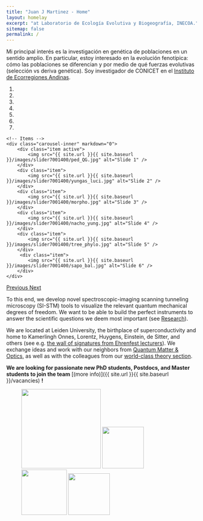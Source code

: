```yaml
---
title: "Juan J Martinez - Home"
layout: homelay
excerpt: "at Laboratorio de Ecología Evolutiva y Biogeografía, INECOA."
sitemap: false
permalink: /
---
```


Mi principal interés es la investigación en genética de poblaciones en un sentido amplio. En particular, estoy interesado en la evolución fenotípica: cómo las poblaciones se diferencian y por medio de qué fuerzas evolutivas (selección vs deriva genética). Soy investigador de CONICET en el [Instituto de Ecorregiones Andinas](https://inecoa-unju.conicet.gov.ar/).


<div markdown="0" id="carousel" class="carousel slide" data-ride="carousel" data-interval="4000" data-pause="hover" >
    <!-- Menu -->
    <ol class="carousel-indicators">
        <li data-target="#carousel" data-slide-to="0" class="active"></li>
        <li data-target="#carousel" data-slide-to="1"></li>
        <li data-target="#carousel" data-slide-to="2"></li>
        <li data-target="#carousel" data-slide-to="3"></li>
        <li data-target="#carousel" data-slide-to="4"></li>
        <li data-target="#carousel" data-slide-to="5"></li>
        <li data-target="#carousel" data-slide-to="6"></li>
    </ol>

    <!-- Items -->
    <div class="carousel-inner" markdown="0">
        <div class="item active">
            <img src="{{ site.url }}{{ site.baseurl }}/images/slider7001400/ped_QG.jpg" alt="Slide 1" />
        </div>
        <div class="item">
            <img src="{{ site.url }}{{ site.baseurl }}/images/slider7001400/yungas_luci.jpg" alt="Slide 2" />
        </div>
        <div class="item">
            <img src="{{ site.url }}{{ site.baseurl }}/images/slider7001400/morpho.jpg" alt="Slide 3" />
        </div>
        <div class="item">
            <img src="{{ site.url }}{{ site.baseurl }}/images/slider7001400/nacho_yung.jpg" alt="Slide 4" />
        </div>
        <div class="item">
            <img src="{{ site.url }}{{ site.baseurl }}/images/slider7001400/tree_phylo.jpg" alt="Slide 5" />
        </div>       
         <div class="item">
            <img src="{{ site.url }}{{ site.baseurl }}/images/slider7001400/sapo_bal.jpg" alt="Slide 6" />
        </div>
    </div>
  <a class="left carousel-control" href="#carousel" role="button" data-slide="prev">
    <span class="glyphicon glyphicon-chevron-left" aria-hidden="true"></span>
    <span class="sr-only">Previous</span>
  </a>
  <a class="right carousel-control" href="#carousel" role="button" data-slide="next">
    <span class="glyphicon glyphicon-chevron-right" aria-hidden="true"></span>
    <span class="sr-only">Next</span>
  </a>
</div>




To this end, we develop novel spectroscopic-imaging scanning tunneling microscopy (SI-STM) tools to visualize the relevant quantum mechanical degrees of freedom. We want to be able to build the perfect instruments to answer the  scientific questions we deem most important (see [Research](research)).

We are located at Leiden University, the birthplace of superconductivity and home to Kamerlingh Onnes, Lorentz, Huygens, Einstein, de Sitter, and others (see e.g. [the wall of signatures from Ehrenfest lecturers](https://www.lorentz.leidenuniv.nl/history/colloquium/muur_heel.html)). We exchange ideas and work with our neighbors from [Quantum Matter & Optics](http://www.physics.leidenuniv.nl/qo-home), as well as with the colleagues from our [world-class theory section](https://www.lorentz.leidenuniv.nl).

 **We are  looking for passionate new PhD students, Postdocs, and Master students to join the team** [(more info)]({{ site.url }}{{ site.baseurl }}/vacancies) **!**



<figure class="fourth">
  <img src="{{ site.url }}{{ site.baseurl }}/images/logopic/Logo_Leiden.jpg" style="width: 210px">
  <img src="{{ site.url }}{{ site.baseurl }}/images/logopic/Logo_Nanofront.jpg" style="width: 110px">
  <img src="{{ site.url }}{{ site.baseurl }}/images/logopic/Logo_NWO.jpg" style="width: 120px">
  <img src="{{ site.url }}{{ site.baseurl }}/images/logopic/Logo_ERC.jpg" style="width: 110px">
</figure>
